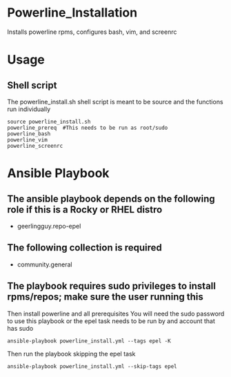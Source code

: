# Powerline_Installation
Installs powerline rpms, configures bash, vim, and screenrc

# Usage
## Shell script 
The powerline_install.sh shell script is meant to be source and the functions run individually

```
source powerline_install.sh
powerline_prereq  #This needs to be run as root/sudo
powerline_bash
powerline_vim
powerline_screenrc
```

# Ansible Playbook
## The ansible playbook depends on the following role if this is a Rocky or RHEL distro
* geerlingguy.repo-epel 
## The following collection is required
* community.general

## The playbook requires sudo privileges to install rpms/repos; make sure the user running this 

Then install powerline and all prerequisites
You will need the sudo password to use this playbook or the epel task needs to be run by and account that has sudo

```
ansible-playbook powerline_install.yml --tags epel -K
```

Then run the playbook skipping the epel task

```
ansible-playbook powerline_install.yml --skip-tags epel
```
